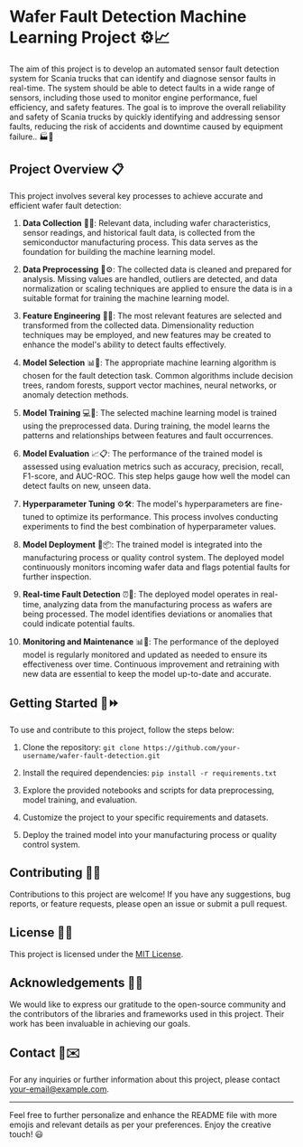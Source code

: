

# Wafer Fault Detection Machine Learning Project :gear::chart_with_upwards_trend:

The aim of this project is to develop an automated sensor fault detection system for Scania trucks that can identify and diagnose sensor faults in real-time. The system should be able to detect faults in a wide range of sensors, including those used to monitor engine performance, fuel efficiency, and safety features. The goal is to improve the overall reliability and safety of Scania trucks by quickly identifying and addressing sensor faults, reducing the risk of accidents and downtime caused by equipment failure.. :factory::rocket:

## Project Overview :clipboard:

This project involves several key processes to achieve accurate and efficient wafer fault detection:

1. **Data Collection** :file_folder::mag_right:: Relevant data, including wafer characteristics, sensor readings, and historical fault data, is collected from the semiconductor manufacturing process. This data serves as the foundation for building the machine learning model.

2. **Data Preprocessing** :wrench::gear:: The collected data is cleaned and prepared for analysis. Missing values are handled, outliers are detected, and data normalization or scaling techniques are applied to ensure the data is in a suitable format for training the machine learning model.

3. **Feature Engineering** :toolbox::hammer:: The most relevant features are selected and transformed from the collected data. Dimensionality reduction techniques may be employed, and new features may be created to enhance the model's ability to detect faults effectively.

4. **Model Selection** :bar_chart::1234:: The appropriate machine learning algorithm is chosen for the fault detection task. Common algorithms include decision trees, random forests, support vector machines, neural networks, or anomaly detection methods.

5. **Model Training** :computer::brain:: The selected machine learning model is trained using the preprocessed data. During training, the model learns the patterns and relationships between features and fault occurrences.

6. **Model Evaluation** :chart_with_upwards_trend::clipboard:: The performance of the trained model is assessed using evaluation metrics such as accuracy, precision, recall, F1-score, and AUC-ROC. This step helps gauge how well the model can detect faults on new, unseen data.

7. **Hyperparameter Tuning** :gear::hammer_and_wrench:: The model's hyperparameters are fine-tuned to optimize its performance. This process involves conducting experiments to find the best combination of hyperparameter values.

8. **Model Deployment** :rocket::package:: The trained model is integrated into the manufacturing process or quality control system. The deployed model continuously monitors incoming wafer data and flags potential faults for further inspection.

9. **Real-time Fault Detection** :alarm_clock::crystal_ball:: The deployed model operates in real-time, analyzing data from the manufacturing process as wafers are being processed. The model identifies deviations or anomalies that could indicate potential faults.

10. **Monitoring and Maintenance** :bar_chart::wrench:: The performance of the deployed model is regularly monitored and updated as needed to ensure its effectiveness over time. Continuous improvement and retraining with new data are essential to keep the model up-to-date and accurate.

## Getting Started :rocket::fast_forward:

To use and contribute to this project, follow the steps below:

1. Clone the repository: `git clone https://github.com/your-username/wafer-fault-detection.git`

2. Install the required dependencies: `pip install -r requirements.txt`

3. Explore the provided notebooks and scripts for data preprocessing, model training, and evaluation.

4. Customize the project to your specific requirements and datasets.

5. Deploy the trained model into your manufacturing process or quality control system.

## Contributing :raised_hands::construction_worker:

Contributions to this project are welcome! If you have any suggestions, bug reports, or feature requests, please open an issue or submit a pull request.

## License :page_facing_up::memo:

This project is licensed under the [MIT License](LICENSE.md).

## Acknowledgements :clap::pray:

We would like to express our gratitude to the open-source community and the contributors of the libraries and frameworks used in this project. Their work has been invaluable in achieving our goals.

## Contact :email::envelope:

For any inquiries or further information about this project, please contact [your-email@example.com](mailto:your-email@example.com).

---

Feel free to further personalize and enhance the README file with more emojis and relevant details as per your preferences. Enjoy the creative touch! :smiley:
